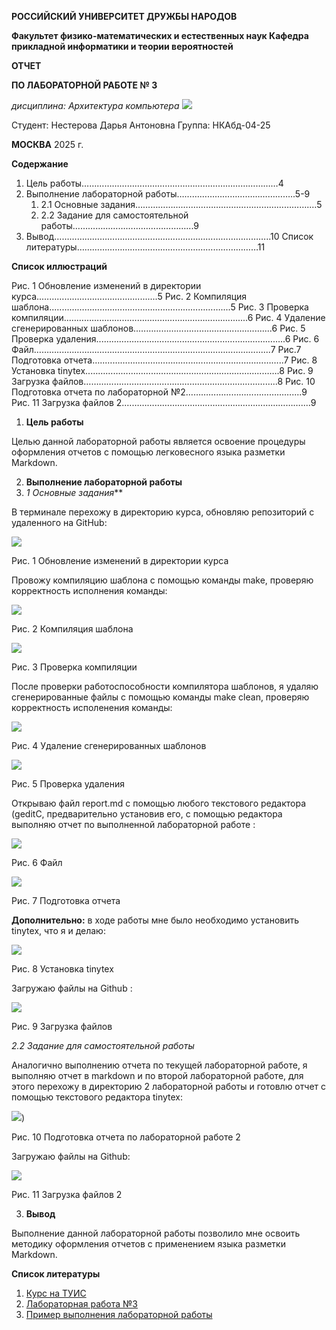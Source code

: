 ﻿**РОССИЙСКИЙ УНИВЕРСИТЕТ ДРУЖБЫ НАРОДОВ** 

**Факультет физико-математических и естественных наук Кафедра прикладной информатики и теории вероятностей** 

**ОТЧЕТ**  

**ПО ЛАБОРАТОРНОЙ РАБОТЕ № 3** 

*дисциплина:  Архитектура компьютера ![](Aspose.Words.a094ba74-5241-468c-b547-523bc7d3f81b.001.png)*

Студент: Нестерова Дарья Антоновна         Группа: НКАбд-04-25         

**МОСКВА** 2025 г. 

**Содержание** 

1. Цель работы……………………………………………………………………4  
1. Выполнение лабораторной работы………………………………………..5-9  
   1. 2.1 Основные задания………………….……………….……………………….…5 
   1. 2.2 Задание для самостоятельной работы……………………...………………...9 
1. Вывод…………………………………………………………………………..10  Список литературы………………………………………………………………11 

**Список иллюстраций** 

Рис. 1 Обновление изменений в директории курса..………………………...................5  Рис. 2 Компиляция шаблона..…………………………………………………………....5  Рис. 3 Проверка компиляции..……………………………………………………...........6 Рис. 4 Удаление сгенерированных шаблонов..……………………………....................6  Рис. 5 Проверка удаления...…………………….………………………………………..6  Рис. 6 Файл………....…………………………………………………………………......7  Рис.7 Подготовка отчета…..……………………………………………………………..7  Рис. 8 Установка tinytex..…………………………………………………………..…….8  Рис. 9 Загрузка файлов…………………………………………………………………..8  Рис. 10 Подготовка отчета по лабораторной №2……………………………………....9 Рис. 11 Загрузка файлов 2.……………………....……………………………………....9  

1. **Цель работы** 

Целью данной лабораторной работы является освоение процедуры оформления отчетов с помощью легковесного языка разметки Markdown.

2. **Выполнение лабораторной работы** 
2. *1 Основные задания*** 

В  терминале  перехожу  в  директорию  курса,  обновляю  репозиторий  с удаленного на GitHub: 

![](image/1.png)

Рис. 1 Обновление изменений в директории курса 

Провожу  компиляцию  шаблона  с  помощью  команды  make,  проверяю корректность исполнения команды:  

![](image/2.png)

Рис. 2 Компиляция шаблона 

![](image/3.png)

Рис. 3 Проверка компиляции 

После  проверки  работоспособности  компилятора  шаблонов,  я  удаляю сгенерированные  файлы  с  помощью  команды  make  clean,  проверяю корректность исполенения команды: 

![](image/4.png)

Рис. 4 Удаление сгенерированных шаблонов  

![](image/5.png)

Рис. 5 Проверка удаления 

Открываю  файл  report.md  c  помощью  любого  текстового  редактора  (geditС, предварительно  установив  его,  с  помощью  редактора  выполняю  отчет  по выполненной лабораторной работе :

![](image/6.png)

Рис. 6 Файл 

![](image/7.png)

Рис. 7 Подготовка отчета 

**Дополнительно:** в ходе работы мне было необходимо установить tinytex, что я и делаю: 

![](image/9.png)

Рис. 8 Установка tinytex 

Загружаю файлы на Github : 

![](image/10.png)

Рис. 9 Загрузка файлов

*2.2  Задание для самостоятельной работы* 

Аналогично выполнению отчета по текущей лабораторной работе, я выполняю отчет  в  markdown  и  по  второй  лабораторной  работе,  для  этого  перехожу  в директорию  2  лабораторной  работы  и  готовлю  отчет  с  помощью  текстового редактора tinytex: 

![](image/8.png))

Рис. 10 Подготовка отчета по лабораторной работе 2 

Загружаю файлы на Github: 

![](image/11.png)

Рис. 11 Загрузка файлов 2

3. **Вывод** 

Выполнение  данной  лабораторной  работы  позволило  мне  освоить  методику оформления отчетов с применением языка разметки Markdown. 

**Список литературы**

1. [Курс на ТУИС ](https://esystem.rudn.ru/course/view.php?id=112)
2. [Лабораторная работа №3 ](https://esystem.rudn.ru/pluginfile.php/2945867/mod_resource/content/0/lab3.pdf)
3. [Пример выполнения лабораторной работы ](https://esystem.rudn.ru/pluginfile.php/2088992/mod_resource/content/0/%D0%9F%D1%80%D0%B8%D0%BC%D0%B5%D1%80%20%D0%BE%D1%84%D0%BE%D1%80%D0%BC%D0%BB%D0%B5%D0%BD%D0%B8%D1%8F%20%D0%BE%D1%82%D1%87%D0%B5%D1%82%D0%B0%20%D0%BF%D0%BE%20%D0%BB%D0%B0%D0%B1%D0%BE%D1%80%D0%B0%D1%82%D0%BE%D1%80%D0%BD%D0%BE%D0%B9%20%D1%80%D0%B0%D0%B1%D0%BE%D1%82%D0%B5.pdf)

